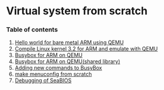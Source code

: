 # Virtual system from scratch
### Table of contents

1. [Hello world for bare metal ARM using QEMU][1]
2. [Compile Linux kernel 3.2 for ARM and emulate with QEMU][2]
3. [Busybox for ARM on QEMU][3]
4. [Busybox for ARM on QEMU(shared library)][4]
5. [Adding new commands to BusyBox][5]
6. [make menuconfig from scratch][6]
7. [Debugging of SeaBIOS][7]

[1]: https://github.com/pplinlin2/vsfs/tree/master/hello
[2]: https://github.com/pplinlin2/vsfs/tree/master/kernel
[3]: https://github.com/pplinlin2/vsfs/tree/master/busybox
[4]: https://github.com/pplinlin2/vsfs/tree/master/busyboxShared
[5]: https://github.com/pplinlin2/vsfs/tree/master/newcmd
[6]: https://github.com/pplinlin2/vsfs/tree/master/menuconfig
[7]: https://github.com/pplinlin2/vsfs/tree/master/seabios
